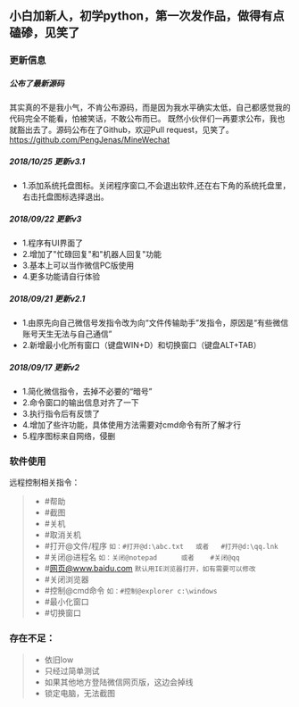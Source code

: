 ## 小白加新人，初学python，第一次发作品，做得有点磕碜，见笑了

### 更新信息

##### 公布了最新源码
其实真的不是我小气，不肯公布源码，而是因为我水平确实太低，自己都感觉我的代码完全不能看，怕被笑话，不敢公布而已。
既然小伙伴们一再要求公布，我也就豁出去了。源码公布在了Github，欢迎Pull request，见笑了。
https://github.com/PengJenas/MineWechat

##### 2018/10/25  更新v3.1
- 1.添加系统托盘图标。关闭程序窗口,不会退出软件,还在右下角的系统托盘里，右击托盘图标选择退出。


##### 2018/09/22  更新v3
- 1.程序有UI界面了
- 2.增加了"忙碌回复"和"机器人回复"功能
- 3.基本上可以当作微信PC版使用
- 4.更多功能请自行体验

##### 2018/09/21  更新v2.1
- 1.由原先向自己微信号发指令改为向“文件传输助手”发指令，原因是“有些微信账号天生无法与自己通信”
- 2.新增最小化所有窗口（键盘WIN+D）和切换窗口（键盘ALT+TAB）

##### 2018/09/17  更新v2
- 1.简化微信指令，去掉不必要的“暗号”
- 2.命令窗口的输出信息对齐了一下
- 3.执行指令后有反馈了
- 4.增加了些许功能，具体使用方法需要对cmd命令有所了解才行
- 5.程序图标来自网络，侵删

### 软件使用
远程控制相关指令：
> *  #帮助
> *  #截图
> *  #关机
> *  #取消关机
> *  #打开@文件/程序                `如：#打开@d:\abc.txt   或者   #打开@d:\qq.lnk`
> *  #关闭@进程名                   `如：关闭@notepad      或者    #关闭@qq`
> *  #网页@www.baidu.com           `默认用IE浏览器打开，如有需要可以修改`
> *  #关闭浏览器
> *  #控制@cmd命令                  `如：#控制@explorer c:\windows`   
> *  #最小化窗口
> *  #切换窗口

### 存在不足：
> *  依旧low
> *  只经过简单测试
> *  如果其他地方登陆微信网页版，这边会掉线
> *  锁定电脑，无法截图


    
    
      

